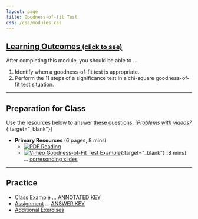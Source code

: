 ```yaml
---
layout: page
title: Goodness-of-fit Test
css: /css/modules.css
---
```


<div class="panel-group-ILOs">
  <div class="panel panel-default">
    <div class="panel-heading">
      <h2 class="panel-title">
        <a data-toggle="collapse" href="#ILOs">Learning Outcomes <small>(click to see)</small></a>
      </h2>
    </div>
    <div id="ILOs" class="panel-collapse collapse">
      <div class="panel-body">

<p>After completing this module, you should be able to ...</p>

<ol>
  <li>Identify when a goodness-of-fit test is appropriate.</li>
  <li>Perform the 11 steps of a significance test in a chi-square goodness-of-fit test situation.</li>
</ol>
      </div>
    </div>
  </div>
</div>

----

## Preparation for Class

Use the resources below to answer [these questions](Prep/GOFTest). [[*Problems with videos?*](../resources/FAQs/videos){:target="_blank"}]

* **Primary Resources** (6 pages, 8 mins)
  * [![PDF](../img/pdf.png) Reading](book/Goodness-of-Fit.pdf)
  * [![Vimeo](../img/dhovid.png) Goodness-of-Fit Test Example](https://vimeo.com/user45324800/goftest-ex1){:target="_blank"} [8 mins] ... [corresonding slides](PPT/GOFTest_PPT.pptx)

----

## Practice

* [Class Example](CE/GOFTest_CExmpl) ... [ANNOTATED KEY](CE/KEY_GOFTest_CExmpl)
* [Assignment](CE/GOFTest_CE1) ... [ANSWER KEY](CE/KEY_GOFTest_CE)
* [Additional Exercises](CE/GOFTest_CE2)

<!---
&nbsp;

----

## Archived Materials

* [Old Lecture Slides](PPT/GOFTest_PPT_old.pptx)

--->
